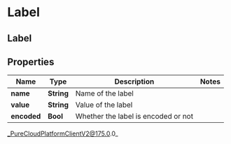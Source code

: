 # Label

## Label

## Properties

|Name | Type | Description | Notes|
|------------ | ------------- | ------------- | -------------|
| **name** | **String** | Name of the label | |
| **value** | **String** | Value of the label | |
| **encoded** | **Bool** | Whether the label is encoded or not | |



_PureCloudPlatformClientV2@175.0.0_
